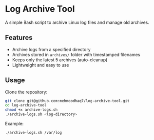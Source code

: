 # Log Archive Tool

A simple Bash script to archive Linux log files and manage old archives.

## Features

* Archive logs from a specified directory
* Archives stored in `archives/` folder with timestamped filenames
* Keeps only the latest 5 archives (auto-cleanup)
* Lightweight and easy to use

## Usage

Clone the repository:

```bash
git clone git@github.com:mehmoodhaq7/log-archive-tool.git
cd log-archive-tool
chmod +x archive-logs.sh
./archive-logs.sh <log-directory>
```

Example:

```bash
./archive-logs.sh /var/log
```

